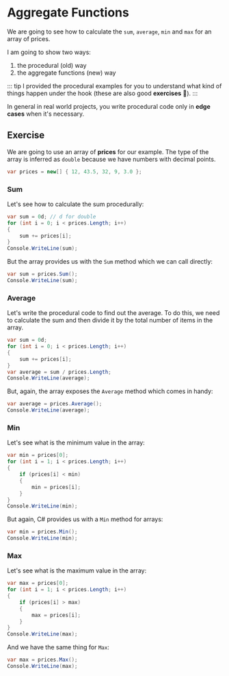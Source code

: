 # Aggregate Functions

We are going to see how to calculate the `sum`, `average`, `min` and `max` for an array of prices.

I am going to show two ways:
1. the procedural (old) way
2. the aggregate functions (new) way

::: tip
I provided the procedural examples for you to understand what kind of things happen under the hook (these are also good **exercises** :muscle:).
:::

In general in real world projects, you write procedural code only in **edge cases** when it's necessary.

## Exercise
We are going to use an array of **prices** for our example. The type of the array is inferred as `double` because we have numbers with decimal points.

``` csharp
var prices = new[] { 12, 43.5, 32, 9, 3.0 };
```

### Sum

Let's see how to calculate the sum procedurally:

``` csharp
var sum = 0d; // d for double
for (int i = 0; i < prices.Length; i++)
{
    sum += prices[i];
}
Console.WriteLine(sum);
```

But the array provides us with the `Sum` method which we can call directly:

``` csharp
var sum = prices.Sum();
Console.WriteLine(sum);
```

### Average
Let's write the procedural code to find out the average. To do this, we need to calculate the sum and then divide it by the total number of items in the array.

``` csharp
var sum = 0d;
for (int i = 0; i < prices.Length; i++)
{
    sum += prices[i];
}
var average = sum / prices.Length;
Console.WriteLine(average);
```

But, again, the array exposes the `Average` method which comes in handy:

``` csharp
var average = prices.Average();
Console.WriteLine(average);
```

### Min
Let's see what is the minimum value in the array:

``` csharp
var min = prices[0];
for (int i = 1; i < prices.Length; i++)
{
    if (prices[i] < min)
    {
        min = prices[i];
    }
}
Console.WriteLine(min);
```

But again, C# provides us with a `Min` method for arrays:

``` csharp
var min = prices.Min();
Console.WriteLine(min);
```

### Max
Let's see what is the maximum value in the array:

``` csharp
var max = prices[0];
for (int i = 1; i < prices.Length; i++)
{
    if (prices[i] > max)
    {
        max = prices[i];
    }
}
Console.WriteLine(max);
```

And we have the same thing for `Max`:

``` csharp
var max = prices.Max();
Console.WriteLine(max);
```
